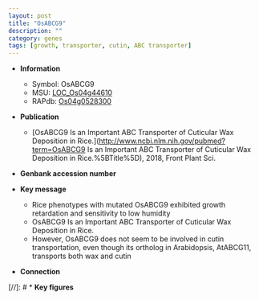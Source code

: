 ```yaml
---
layout: post
title: "OsABCG9"
description: ""
category: genes
tags: [growth, transporter, cutin, ABC transporter]
---
```


* **Information**  
    + Symbol: OsABCG9  
    + MSU: [LOC_Os04g44610](http://rice.plantbiology.msu.edu/cgi-bin/ORF_infopage.cgi?orf=LOC_Os04g44610)  
    + RAPdb: [Os04g0528300](http://rapdb.dna.affrc.go.jp/viewer/gbrowse_details/irgsp1?name=Os04g0528300)  

* **Publication**  
    + [OsABCG9 Is an Important ABC Transporter of Cuticular Wax Deposition in Rice.](http://www.ncbi.nlm.nih.gov/pubmed?term=OsABCG9 Is an Important ABC Transporter of Cuticular Wax Deposition in Rice.%5BTitle%5D), 2018, Front Plant Sci.

* **Genbank accession number**  

* **Key message**  
    + Rice phenotypes with mutated OsABCG9 exhibited growth retardation and sensitivity to low humidity
    + OsABCG9 Is an Important ABC Transporter of Cuticular Wax Deposition in Rice.
    + However, OsABCG9 does not seem to be involved in cutin transportation, even though its ortholog in Arabidopsis, AtABCG11, transports both wax and cutin

* **Connection**  

[//]: # * **Key figures**  


